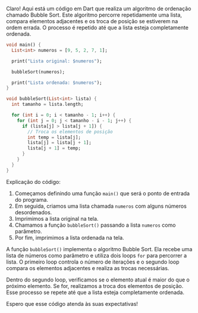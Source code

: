 Claro! Aqui está um código em Dart que realiza um algoritmo de ordenação chamado Bubble Sort. Este algoritmo percorre repetidamente uma lista, compara elementos adjacentes e os troca de posição se estiverem na ordem errada. O processo é repetido até que a lista esteja completamente ordenada.

```dart
void main() {
  List<int> numeros = [9, 5, 2, 7, 1];

  print("Lista original: $numeros");

  bubbleSort(numeros);

  print("Lista ordenada: $numeros");
}

void bubbleSort(List<int> lista) {
  int tamanho = lista.length;

  for (int i = 0; i < tamanho - 1; i++) {
    for (int j = 0; j < tamanho - i - 1; j++) {
      if (lista[j] > lista[j + 1]) {
        // Troca os elementos de posição
        int temp = lista[j];
        lista[j] = lista[j + 1];
        lista[j + 1] = temp;
      }
    }
  }
}
```

Explicação do código:
1. Começamos definindo uma função `main()` que será o ponto de entrada do programa.
2. Em seguida, criamos uma lista chamada `numeros` com alguns números desordenados.
3. Imprimimos a lista original na tela.
4. Chamamos a função `bubbleSort()` passando a lista `numeros` como parâmetro.
5. Por fim, imprimimos a lista ordenada na tela.

A função `bubbleSort()` implementa o algoritmo Bubble Sort. Ela recebe uma lista de números como parâmetro e utiliza dois loops `for` para percorrer a lista. O primeiro loop controla o número de iterações e o segundo loop compara os elementos adjacentes e realiza as trocas necessárias.

Dentro do segundo loop, verificamos se o elemento atual é maior do que o próximo elemento. Se for, realizamos a troca dos elementos de posição. Esse processo se repete até que a lista esteja completamente ordenada.

Espero que esse código atenda às suas expectativas!